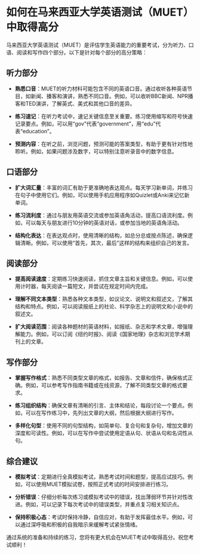 # 如何在马来西亚大学英语测试（MUET）中取得高分

马来西亚大学英语测试（MUET）是评估学生英语能力的重要考试，分为听力、口语、阅读和写作四个部分。以下是针对每个部分的高分策略：

## 听力部分

- **熟悉口音**：MUET的听力材料可能包含不同的英语口音。通过收听各种英语节目，如新闻、播客和演讲，熟悉不同口音。例如，可以收听BBC新闻、NPR播客和TED演讲，了解英式、美式和其他口音的差异。

- **练习速记**：在听力考试中，速记关键信息至关重要。练习使用缩写和符号快速记录要点。例如，可以用“gov”代表“government”，用“edu”代表“education”。

- **预测内容**：在听之前，浏览问题，预测可能的答案类型，有助于更有针对性地聆听。例如，如果问题涉及数字，可以特别注意听录音中的数字信息。

## 口语部分

- **扩大词汇量**：丰富的词汇有助于更准确地表达观点。每天学习新单词，并练习在句子中使用它们。例如，可以使用手机应用程序如Quizlet或Anki来记忆新单词。

- **练习流利度**：通过与朋友用英语交流或参加英语角活动，提高口语流利度。例如，可以每天与朋友进行10分钟的英语对话，或参加当地的英语角活动。

- **结构化表达**：在表达观点时，使用清晰的结构，如总分总或按点陈述，确保逻辑清晰。例如，可以使用“首先，其次，最后”这样的结构来组织自己的发言。

## 阅读部分

- **提高阅读速度**：定期练习快速阅读，抓住文章主旨和关键信息。例如，可以使用计时器，每天阅读一篇短文，并尝试在规定时间内完成。

- **理解不同文本类型**：熟悉各种文本类型，如议论文、说明文和叙述文，了解其结构和特点。例如，可以阅读报纸上的社论、科学杂志上的说明文和小说中的叙述文。

- **扩大阅读范围**：阅读各种题材的英语材料，如报纸、杂志和学术文章，增强理解能力。例如，可以订阅《纽约时报》、阅读《国家地理》杂志和浏览学术期刊上的文章。

## 写作部分

- **掌握写作格式**：熟悉不同类型文章的格式，如报告、文章和信件，确保格式正确。例如，可以参考写作指南书籍或在线资源，了解不同类型文章的格式要求。

- **练习组织结构**：确保文章有清晰的引言、主体和结论，每段讨论一个要点。例如，可以在写作练习中，先列出文章的大纲，然后根据大纲进行写作。

- **多样化句型**：使用不同的句型结构，如简单句、复合句和复杂句，增加文章的深度和可读性。例如，可以在写作中尝试使用定语从句、状语从句和名词性从句。

## 综合建议

- **模拟考试**：定期进行全真模拟考试，熟悉考试时间和题型，提高应试技巧。例如，可以使用MUET模拟试卷，按照正式考试的时间安排进行练习。

- **分析错误**：仔细分析每次练习或模拟考试中的错误，找出薄弱环节并针对性改进。例如，可以记录下每次考试中的错误类型，并重点复习相关知识点。

- **保持积极心态**：考试时保持冷静，自信应对，有助于发挥最佳水平。例如，可以通过深呼吸和积极的自我暗示来缓解考试紧张情绪。

通过系统的准备和持续的练习，您将有更大机会在MUET考试中取得高分。祝您考试顺利！